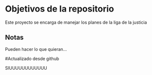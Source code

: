 # Objetivos de la repositorio

Este proyecto se encarga de manejar los planes de la liga de la justicia


## Notas
Pueden hacer lo que quieran...


#Actualizado desde github 

SIUUUUUUUUUUUU
